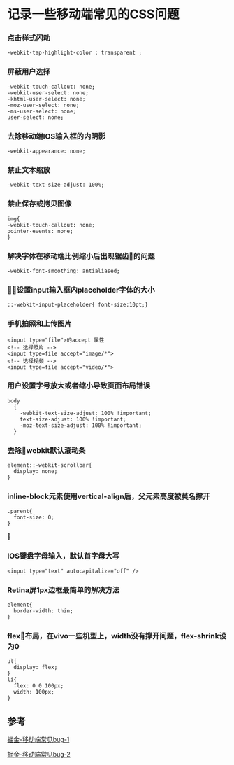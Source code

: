 # 记录一些移动端常见的CSS问题  

### 点击样式闪动  
```
-webkit-tap-highlight-color : transparent ; 
```   

### 屏蔽用户选择  
```
-webkit-touch-callout: none;
-webkit-user-select: none;
-khtml-user-select: none;
-moz-user-select: none;
-ms-user-select: none;
user-select: none;
```

### 去除移动端IOS输入框的内阴影  
```
-webkit-appearance: none;
```   

### 禁止文本缩放
```
-webkit-text-size-adjust: 100%;
```  

### 禁止保存或拷贝图像
```
img{
-webkit-touch-callout: none;
pointer-events: none;
}
```  

### 解决字体在移动端比例缩小后出现锯齿的问题  
```
-webkit-font-smoothing: antialiased;
```

### 设置input输入框内placeholder字体的大小
```
::-webkit-input-placeholder{ font-size:10pt;}
```

### 手机拍照和上传图片
```
<input type="file">的accept 属性
<!-- 选择照片 -->
<input type=file accept="image/*">
<!-- 选择视频 -->
<input type=file accept="video/*">
```

### 用户设置字号放大或者缩小导致页面布局错误
```
body  
  {  
    -webkit-text-size-adjust: 100% !important;  
    text-size-adjust: 100% !important;  
    -moz-text-size-adjust: 100% !important;  
  } 
```

### 去除webkit默认滚动条  
```
element::-webkit-scrollbar{
  display: none;
}
```  

### inline-block元素使用vertical-align后，父元素高度被莫名撑开  
```
.parent{
  font-size: 0;
}
```

### IOS键盘字母输入，默认首字母大写  
```
<input type="text" autocapitalize="off" />
```  

### Retina屏1px边框最简单的解决方法  
```
element{
  border-width: thin;
}
```

### flex布局，在vivo一些机型上，width没有撑开问题，flex-shrink设为0  
```
ul{
  display: flex;
}
li{
  flex: 0 0 100px;
  width: 100px;
}
```

## 参考
[掘金-移动端常见bug-1](https://juejin.im/post/5b163eb5e51d4506c4751e44)

[掘金-移动端常见bug-2](https://juejin.im/post/5af918636fb9a07ac5603ecb)

